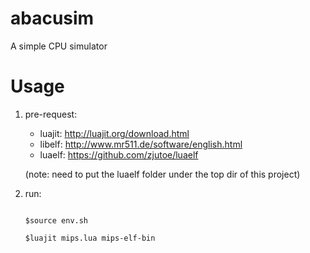 abacusim
========

A simple CPU simulator

Usage
=====

1. pre-request: 
   * luajit: http://luajit.org/download.html
   * libelf: http://www.mr511.de/software/english.html
   * luaelf: https://github.com/zjutoe/luaelf 

   (note:  need to put the luaelf folder under the top dir of this project)     	     

2. run:

   <code>
   $source env.sh </br>
   $luajit mips.lua mips-elf-bin <br>
   </code>

